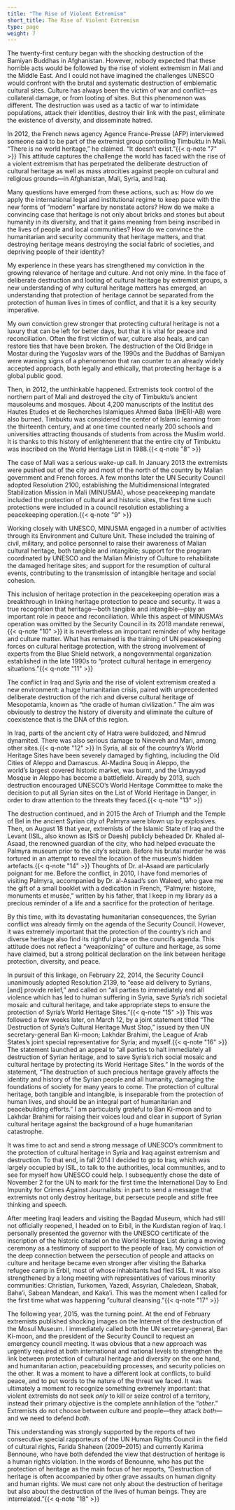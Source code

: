 ```yaml
---
title: "The Rise of Violent Extremism"
short_title: The Rise of Violent Extremism
type: page
weight: 7
---
```


The twenty-first century began with the shocking destruction of the Bamiyan Buddhas in Afghanistan. However, nobody expected that these horrible acts would be followed by the rise of violent extremism in Mali and the Middle East. And I could not have imagined the challenges UNESCO would confront with the brutal and systematic destruction of emblematic cultural sites. Culture has always been the victim of war and conflict—as collateral damage, or from looting of sites. But this phenomenon was different. The destruction was used as a tactic of war to intimidate populations, attack their identities, destroy their link with the past, eliminate the existence of diversity, and disseminate hatred.

In 2012, the French news agency Agence France-Presse (AFP) interviewed someone said to be part of the extremist group controlling Timbuktu in Mali. “There is no world heritage,” he claimed. “It doesn’t exist.”{{< q-note "7" >}} This attitude captures the challenge the world has faced with the rise of a violent extremism that has perpetrated the deliberate destruction of cultural heritage as well as mass atrocities against people on cultural and religious grounds—in Afghanistan, Mali, Syria, and Iraq.

Many questions have emerged from these actions, such as: How do we apply the international legal and institutional regime to keep pace with the new forms of “modern” warfare by nonstate actors? How do we make a convincing case that heritage is not only about bricks and stones but about humanity in its diversity, and that it gains meaning from being inscribed in the lives of people and local communities? How do we convince the humanitarian and security community that heritage matters, and that destroying heritage means destroying the social fabric of societies, and depriving people of their identity?

My experience in these years has strengthened my conviction in the growing relevance of heritage and culture. And not only mine. In the face of deliberate destruction and looting of cultural heritage by extremist groups, a new understanding of why cultural heritage matters has emerged, an understanding that protection of heritage cannot be separated from the protection of human lives in times of conflict, and that it is a key security imperative.

My own conviction grew stronger that protecting cultural heritage is not a luxury that can be left for better days, but that it is vital for peace and reconciliation. Often the first victim of war, culture also heals, and can restore ties that have been broken. The destruction of the Old Bridge in Mostar during the Yugoslav wars of the 1990s and the Buddhas of Bamiyan were warning signs of a phenomenon that ran counter to an already widely accepted approach, both legally and ethically, that protecting heritage is a global public good.

Then, in 2012, the unthinkable happened. Extremists took control of the northern part of Mali and destroyed the city of Timbuktu’s ancient mausoleums and mosques. About 4,200 manuscripts of the Institut des Hautes Etudes et de Recherches Islamiques Ahmed Baba (IHERI-AB) were also burned. Timbuktu was considered the center of Islamic learning from the thirteenth century, and at one time counted nearly 200 schools and universities attracting thousands of students from across the Muslim world. It is thanks to this history of enlightenment that the entire city of Timbuktu was inscribed on the World Heritage List in 1988.{{< q-note "8" >}}

The case of Mali was a serious wake-up call. In January 2013 the extremists were pushed out of the city and most of the north of the country by Malian government and French forces. A few months later the UN Security Council adopted Resolution 2100, establishing the Multidimensional Integrated Stabilization Mission in Mali (MINUSMA), whose peacekeeping mandate included the protection of cultural and historic sites, the first time such protections were included in a council resolution establishing a peacekeeping operation.{{< q-note "9" >}}

Working closely with UNESCO, MINUSMA engaged in a number of activities through its Environment and Culture Unit. These included the training of civil, military, and police personnel to raise their awareness of Malian cultural heritage, both tangible and intangible; support for the program coordinated by UNESCO and the Malian Ministry of Culture to rehabilitate the damaged heritage sites; and support for the resumption of cultural events, contributing to the transmission of intangible heritage and social cohesion.

This inclusion of heritage protection in the peacekeeping operation was a breakthrough in linking heritage protection to peace and security. It was a true recognition that heritage—both tangible and intangible—play an important role in peace and reconciliation. While this aspect of MINUSMA’s operation was omitted by the Security Council in its 2018 mandate renewal,{{< q-note "10" >}} it is nevertheless an important reminder of why heritage and culture matter. What has remained is the training of UN peacekeeping forces on cultural heritage protection, with the strong involvement of experts from the Blue Shield network, a nongovernmental organization established in the late 1990s to “protect cultural heritage in emergency situations.”{{< q-note "11" >}}

The conflict in Iraq and Syria and the rise of violent extremism created a new environment: a huge humanitarian crisis, paired with unprecedented deliberate destruction of the rich and diverse cultural heritage of Mesopotamia, known as “the cradle of human civilization.” The aim was obviously to destroy the history of diversity and eliminate the culture of coexistence that is the DNA of this region.

In Iraq, parts of the ancient city of Hatra were bulldozed, and Nimrud dynamited. There was also serious damage to Nineveh and Mari, among other sites.{{< q-note "12" >}} In Syria, all six of the country’s World Heritage Sites have been severely damaged by fighting, including the Old Cities of Aleppo and Damascus. Al-Madina Souq in Aleppo, the world’s largest covered historic market, was burnt, and the Umayyad Mosque in Aleppo has become a battlefield. Already by 2013, such destruction encouraged UNESCO’s World Heritage Committee to make the decision to put all Syrian sites on the List of World Heritage in Danger, in order to draw attention to the threats they faced.{{< q-note "13" >}}

The destruction continued, and in 2015 the Arch of Triumph and the Temple of Bel in the ancient Syrian city of Palmyra were blown up by explosives. Then, on August 18 that year, extremists of the Islamic State of Iraq and the Levant (ISIL, also known as ISIS or Daesh) publicly beheaded Dr. Khaled al-Asaad, the renowned guardian of the city, who had helped evacuate the Palmyra museum prior to the city’s seizure. Before his brutal murder he was tortured in an attempt to reveal the location of the museum’s hidden artefacts.{{< q-note "14" >}} Thoughts of Dr. al-Asaad are particularly poignant for me. Before the conflict, in 2010, I have fond memories of visiting Palmyra, accompanied by Dr. al-Asaad’s son Waleed, who gave me the gift of a small booklet with a dedication in French, “Palmyre: histoire, monuments et musée,” written by his father, that I keep in my library as a precious reminder of a life and a sacrifice for the protection of heritage.

By this time, with its devastating humanitarian consequences, the Syrian conflict was already firmly on the agenda of the Security Council. However, it was extremely important that the protection of the country’s rich and diverse heritage also find its rightful place on the council’s agenda. This attitude does not reflect a “weaponizing” of culture and heritage, as some have claimed, but a strong political declaration on the link between heritage protection, diversity, and peace.

In pursuit of this linkage, on February 22, 2014, the Security Council unanimously adopted Resolution 2139, to “ease aid delivery to Syrians, \[and\] provide relief,” and called on “all parties to immediately end all violence which has led to human suffering in Syria, save Syria’s rich societal mosaic and cultural heritage, and take appropriate steps to ensure the protection of Syria’s World Heritage Sites.”{{< q-note "15" >}} This was followed a few weeks later, on March 12, by a joint statement titled “The Destruction of Syria’s Cultural Heritage Must Stop,” issued by then UN secretary-general Ban Ki-moon; Lakhdar Brahimi, the League of Arab States’s joint special representative for Syria; and myself.{{< q-note "16" >}} The statement launched an appeal to “all parties to halt immediately all destruction of Syrian heritage, and to save Syria’s rich social mosaic and cultural heritage by protecting its World Heritage Sites.” In the words of the statement, “The destruction of such precious heritage gravely affects the identity and history of the Syrian people and all humanity, damaging the foundations of society for many years to come. The protection of cultural heritage, both tangible and intangible, is inseparable from the protection of human lives, and should be an integral part of humanitarian and peacebuilding efforts.” I am particularly grateful to Ban Ki-moon and to Lakhdar Brahimi for raising their voices loud and clear in support of Syrian cultural heritage against the background of a huge humanitarian catastrophe.

It was time to act and send a strong message of UNESCO’s commitment to the protection of cultural heritage in Syria and Iraq against extremism and destruction. To that end, in fall 2014 I decided to go to Iraq, which was largely occupied by ISIL, to talk to the authorities, local communities, and to see for myself how UNESCO could help. I subsequently chose the date of November 2 for the UN to mark for the first time the International Day to End Impunity for Crimes Against Journalists: in part to send a message that extremists not only destroy heritage, but persecute people and stifle free thinking and speech.

After meeting Iraqi leaders and visiting the Bagdad Museum, which had still not officially reopened, I headed on to Erbil, in the Kurdistan region of Iraq. I personally presented the governor with the UNESCO certificate of the inscription of the historic citadel on the World Heritage List during a moving ceremony as a testimony of support to the people of Iraq. My conviction of the deep connection between the persecution of people and attacks on culture and heritage became even stronger after visiting the Baharka refugee camp in Erbil, most of whose inhabitants had fled ISIL. It was also strengthened by a long meeting with representatives of various minority communities: Christian, Turkomen, Yazedi, Assyrian, Chaledean, Shabak, Baha’i, Sabean Mandean, and Kaka’i. This was the moment when I called for the first time what was happening “cultural cleansing.”{{< q-note "17" >}}

The following year, 2015, was the turning point. At the end of February extremists published shocking images on the Internet of the destruction of the Mosul Museum. I immediately called both the UN secretary-general, Ban Ki-moon, and the president of the Security Council to request an emergency council meeting. It was obvious that a new approach was urgently required at both international and national levels to strengthen the link between protection of cultural heritage and diversity on the one hand, and humanitarian action, peacebuilding processes, and security policies on the other. It was a moment to have a different look at conflicts, to build peace, and to put words to the nature of the threat we faced. It was ultimately a moment to recognize something extremely important: that violent extremists do not seek *only* to kill or seize control of a territory, instead their primary objective is the complete annihilation of the “*other*.” Extremists do not choose between culture and people—they attack *both*—and we need to defend *both.*

This understanding was strongly supported by the reports of two consecutive special rapporteurs of the UN Human Rights Council in the field of cultural rights, Farida Shaheen (2009–2015) and currently Karima Bennoune, who have both defended the view that destruction of heritage is a human rights violation. In the words of Benounne, who has put the protection of heritage as the main focus of her reports, “Destruction of heritage is often accompanied by other grave assaults on human dignity and human rights. We must care not only about the destruction of heritage but also about the destruction of the lives of human beings. They are interrelated.”{{< q-note "18" >}}
